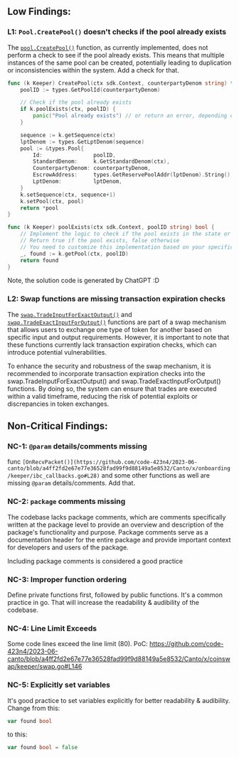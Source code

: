 ## Low Findings:
### L1: `Pool.CreatePool()` doesn't checks if the pool already exists
The [`pool.CreatePool()`](https://github.com/code-423n4/2023-06-canto/blob/a4ff2fd2e67e77e36528fad99f9d88149a5e8532/Canto/x/coinswap/keeper/pool.go#L15) function, as currently implemented, does not perform a check to see if the pool already exists. This means that multiple instances of the same pool can be created, potentially leading to duplication or inconsistencies within the system.
Add a check for that.
```go
func (k Keeper) CreatePool(ctx sdk.Context, counterpartyDenom string) types.Pool {
	poolID := types.GetPoolId(counterpartyDenom)

	// Check if the pool already exists
	if k.poolExists(ctx, poolID) {
		panic("Pool already exists") // or return an error, depending on your use case
	}

	sequence := k.getSequence(ctx)
	lptDenom := types.GetLptDenom(sequence)
	pool := &types.Pool{
		Id:                poolID,
		StandardDenom:     k.GetStandardDenom(ctx),
		CounterpartyDenom: counterpartyDenom,
		EscrowAddress:     types.GetReservePoolAddr(lptDenom).String(),
		LptDenom:          lptDenom,
	}
	k.setSequence(ctx, sequence+1)
	k.setPool(ctx, pool)
	return *pool
}

func (k Keeper) poolExists(ctx sdk.Context, poolID string) bool {
	// Implement the logic to check if the pool exists in the state or database
	// Return true if the pool exists, false otherwise
	// You need to customize this implementation based on your specific requirements
	_, found := k.getPool(ctx, poolID)
	return found
}
```
Note, the solution code is generated by ChatGPT :D

### L2: Swap functions are missing transaction expiration checks
The [`swap.TradeInputForExactOutput()`](https://github.com/code-423n4/2023-06-canto/blob/a4ff2fd2e67e77e36528fad99f9d88149a5e8532/Canto/x/coinswap/keeper/swap.go#L163) and [`swap.TradeExactInputForOutput()`](https://github.com/code-423n4/2023-06-canto/blob/a4ff2fd2e67e77e36528fad99f9d88149a5e8532/Canto/x/coinswap/keeper/swap.go#L72) functions are part of a swap mechanism that allows users to exchange one type of token for another based on specific input and output requirements. However, it is important to note that these functions currently lack transaction expiration checks, which can introduce potential vulnerabilities.

To enhance the security and robustness of the swap mechanism, it is recommended to incorporate transaction expiration checks into the swap.TradeInputForExactOutput() and swap.TradeExactInputForOutput() functions. By doing so, the system can ensure that trades are executed within a valid timeframe, reducing the risk of potential exploits or discrepancies in token exchanges.

## Non-Critical Findings:
### NC-1: `@param` details/comments missing
func `[OnRecvPacket()](https://github.com/code-423n4/2023-06-canto/blob/a4ff2fd2e67e77e36528fad99f9d88149a5e8532/Canto/x/onboarding/keeper/ibc_callbacks.go#L28)` and some other functions as well are missing `@param` details/comments. Add that.

### NC-2: `package` comments missing
The codebase lacks package comments, which are comments specifically written at the package level to provide an overview and description of the package's functionality and purpose. Package comments serve as a documentation header for the entire package and provide important context for developers and users of the package.

Including package comments is considered a good practice

### NC-3: Improper function ordering
Define private functions first, followed by public functions. It's a common practice in go. That will increase the readability & audibility of the codebase.

### NC-4: Line Limit Exceeds
Some code lines exceed the line limit (80).
PoC: https://github.com/code-423n4/2023-06-canto/blob/a4ff2fd2e67e77e36528fad99f9d88149a5e8532/Canto/x/coinswap/keeper/swap.go#L146

### NC-5: Explicitly set variables
It's good practice to set variables explicitly for better readability & audibility. 
Change from this: 
```go
var found bool
```
to this:
```go
var found bool = false
```